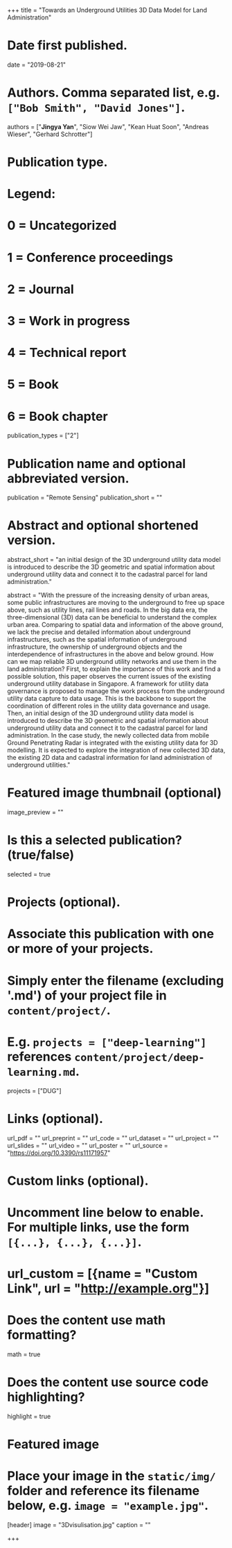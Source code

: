 
+++
title = "Towards an Underground Utilities 3D Data Model for Land Administration"

# Date first published.
date = "2019-08-21"

# Authors. Comma separated list, e.g. `["Bob Smith", "David Jones"]`.
authors = ["**Jingya Yan**", "Siow Wei Jaw", "Kean Huat Soon", "Andreas Wieser", "Gerhard Schrotter"]

# Publication type.
# Legend:
# 0 = Uncategorized
# 1 = Conference proceedings
# 2 = Journal
# 3 = Work in progress
# 4 = Technical report
# 5 = Book
# 6 = Book chapter
publication_types = ["2"]

# Publication name and optional abbreviated version.
publication = "Remote Sensing"
publication_short = ""

# Abstract and optional shortened version.
abstract_short = "an initial design of the 3D underground utility data model is introduced to describe the 3D geometric and spatial information about underground utility data and connect it to the cadastral parcel for land administration."

abstract = "With the pressure of the increasing density of urban areas, some public infrastructures are moving to the underground to free up space above, such as utility lines, rail lines and roads. In the big data era, the three-dimensional (3D) data can be beneficial to understand the complex urban area. Comparing to spatial data and information of the above ground, we lack the precise and detailed information about underground infrastructures, such as the spatial information of underground infrastructure, the ownership of underground objects and the interdependence of infrastructures in the above and below ground. How can we map reliable 3D underground utility networks and use them in the land administration? First, to explain the importance of this work and find a possible solution, this paper observes the current issues of the existing underground utility database in Singapore. A framework for utility data governance is proposed to manage the work process from the underground utility data capture to data usage. This is the backbone to support the coordination of different roles in the utility data governance and usage. Then, an initial design of the 3D underground utility data model is introduced to describe the 3D geometric and spatial information about underground utility data and connect it to the cadastral parcel for land administration. In the case study, the newly collected data from mobile Ground Penetrating Radar is integrated with the existing utility data for 3D modelling. It is expected to explore the integration of new collected 3D data, the existing 2D data and cadastral information for land administration of underground utilities."


# Featured image thumbnail (optional)
image_preview = ""

# Is this a selected publication? (true/false)
selected = true

# Projects (optional).
#   Associate this publication with one or more of your projects.
#   Simply enter the filename (excluding '.md') of your project file in `content/project/`.
#   E.g. `projects = ["deep-learning"]` references `content/project/deep-learning.md`.
projects = ["DUG"]

# Links (optional).
url_pdf = ""
url_preprint = ""
url_code = ""
url_dataset = ""
url_project = ""
url_slides = ""
url_video = ""
url_poster = ""
url_source = "https://doi.org/10.3390/rs11171957"

# Custom links (optional).
#   Uncomment line below to enable. For multiple links, use the form `[{...}, {...}, {...}]`.
# url_custom = [{name = "Custom Link", url = "http://example.org"}]

# Does the content use math formatting?
math = true

# Does the content use source code highlighting?
highlight = true

# Featured image
# Place your image in the `static/img/` folder and reference its filename below, e.g. `image = "example.jpg"`.
[header]
image = "3Dvisulisation.jpg"
caption = ""

+++
